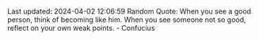 Last updated: 2024-04-02 12:06:59
Random Quote: When you see a good person, think of becoming like him. When you see someone not so good, reflect on your own weak points. - Confucius